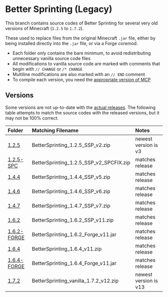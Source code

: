 # Better Sprinting (Legacy)

This branch contains source codes of Better Sprinting for several very old versions of Minecraft (`1.2.5` to `1.7.2`).

These used to replace files from the original Minecraft `.jar` file, either by being installed directly into the `.jar` file, or via a Forge coremod.

* Each folder only contains the bare minimum, to avoid redistributing unnecessary vanilla source code files
* All modifications to vanilla source code are marked with comments that begin with `// CHANGE` or `/* CHANGE`
* Multiline modifications are also marked with an `// END` comment
* To compile each version, you need the [appropriate version of MCP](https://minecraft.gamepedia.com/Programs_and_editors/Mod_Coder_Pack#History)

## Versions

Some versions are not up-to-date with the [actual releases](http://archive.chylex.com/files/mods/Better%20Sprinting/). The following table attempts to match the source codes with the released versions, but it may not be 100% correct.

| Folder | Matching Filename | Notes |
|:-------|:------------------|:------|
| [1.2.5](https://github.com/chylex/Better-Sprinting/tree/legacy/1.2.5) | BetterSprinting_1.2.5_SSP_v2.zip | newest version is v3 |
| [1.2.5-SPC](https://github.com/chylex/Better-Sprinting/tree/legacy/1.2.5-SPC) | BetterSprinting_1.2.5_SSP_v2_SPCFIX.zip | matches release |
| [1.4.4](https://github.com/chylex/Better-Sprinting/tree/legacy/1.4.4) | BetterSprinting_1.4.4_SSP_v5.zip | matches release |
| [1.4.6](https://github.com/chylex/Better-Sprinting/tree/legacy/1.4.6) | BetterSprinting_1.4.6_SSP_v6.zip | matches release |
| [1.4.7](https://github.com/chylex/Better-Sprinting/tree/legacy/1.4.7) | BetterSprinting_1.4.7_SSP_v7.zip | matches release |
| [1.6.2](https://github.com/chylex/Better-Sprinting/tree/legacy/1.6.2) | BetterSprinting_1.6.2_SSP_v11.zip | matches release |
| [1.6.2-FORGE](https://github.com/chylex/Better-Sprinting/tree/legacy/1.6.2-FORGE) | BetterSprinting_1.6.2_Forge_v11.jar | matches release |
| [1.6.4](https://github.com/chylex/Better-Sprinting/tree/legacy/1.6.4) | BetterSprinting_1.6.4_v11.zip | matches release |
| [1.6.4-FORGE](https://github.com/chylex/Better-Sprinting/tree/legacy/1.6.4-FORGE) | BetterSprinting_1.6.4_Forge_v11.jar | matches release |
| [1.7.2](https://github.com/chylex/Better-Sprinting/tree/legacy/1.7.2) | BetterSprinting_vanilla_1.7.2_v12.zip | newest version is v13 |
